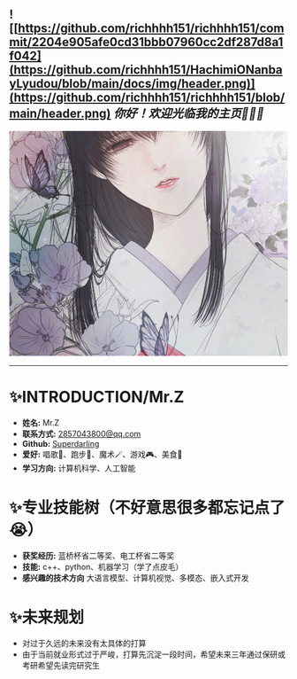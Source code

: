 ![[https://github.com/richhhh151/richhhh151/commit/2204e905afe0cd31bbb07960cc2df287d8a1f042](https://github.com/richhhh151/HachimiONanbayLyudou/blob/main/docs/img/header.png)](https://github.com/richhhh151/richhhh151/blob/main/header.png)
***你好！欢迎光临我的主页🧡💛💚***  
---  


![docs/img/IMG_2304.png](https://github.com/richhhh151/HachimiONanbayLyudou/blob/main/docs/img/IMG_2304.png)

---  
# ✨INTRODUCTION/Mr.Z
- **姓名:** Mr.Z  
- **联系方式:** 2857043800@qq.com  
- **Github:** [Superdarling](https://github.com/richhhh151)
- **爱好:** 唱歌🎤、跑步🏃、魔术🪄、游戏🎮、美食🥘
- **学习方向:** 计算机科学、人工智能
# ✨专业技能树（不好意思很多都忘记点了😭）
- **获奖经历:** 蓝桥杯省二等奖、电工杯省二等奖
- **技能:** c++、python、机器学习（学了点皮毛）
- **感兴趣的技术方向** 大语言模型、计算机视觉、多模态、嵌入式开发
# ✨未来规划
- 对过于久远的未来没有太具体的打算
- 由于当前就业形式过于严峻，打算先沉淀一段时间，希望未来三年通过保研或考研希望先读完研究生
<!--
